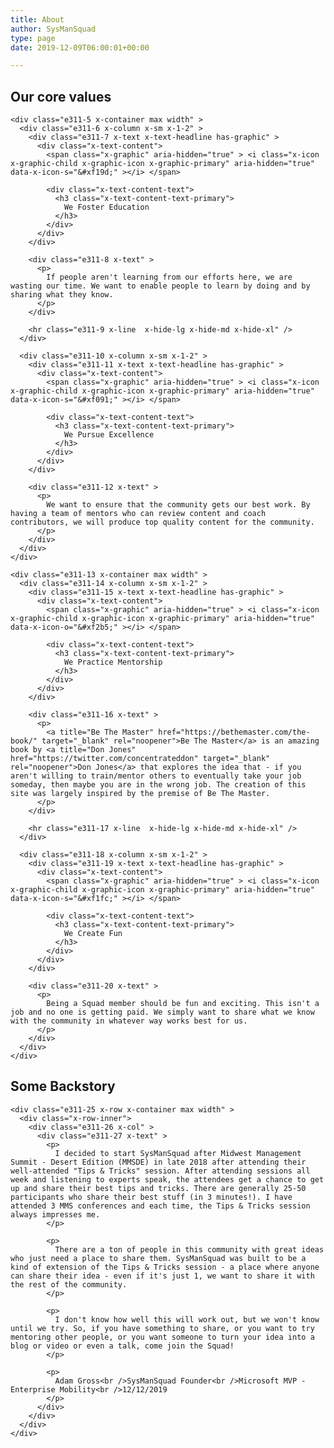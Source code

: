 ```yaml
---
title: About
author: SysManSquad
type: page
date: 2019-12-09T06:00:01+00:00

---
```

<div id="cs-content" class="cs-content"  >
  <div class="e311-1 x-section" >
    <div class="e311-2 x-container max width" >
      <div class="e311-3 x-column x-sm x-1-1" >
        <div class="e311-4 x-text x-text-headline" >
          <div class="x-text-content">
            <div class="x-text-content-text">
              <h2 class="x-text-content-text-primary">
                Our core values
              </h2>
            </div>
          </div>
        </div>
      </div>
    </div>
    
    <div class="e311-5 x-container max width" >
      <div class="e311-6 x-column x-sm x-1-2" >
        <div class="e311-7 x-text x-text-headline has-graphic" >
          <div class="x-text-content">
            <span class="x-graphic" aria-hidden="true" > <i class="x-icon x-graphic-child x-graphic-icon x-graphic-primary" aria-hidden="true" data-x-icon-s="&#xf19d;" ></i> </span> 
            
            <div class="x-text-content-text">
              <h3 class="x-text-content-text-primary">
                We Foster Education
              </h3>
            </div>
          </div>
        </div>
        
        <div class="e311-8 x-text" >
          <p>
            If people aren't learning from our efforts here, we are wasting our time. We want to enable people to learn by doing and by sharing what they know.
          </p>
        </div>
        
        <hr class="e311-9 x-line  x-hide-lg x-hide-md x-hide-xl" />
      </div>
      
      <div class="e311-10 x-column x-sm x-1-2" >
        <div class="e311-11 x-text x-text-headline has-graphic" >
          <div class="x-text-content">
            <span class="x-graphic" aria-hidden="true" > <i class="x-icon x-graphic-child x-graphic-icon x-graphic-primary" aria-hidden="true" data-x-icon-s="&#xf091;" ></i> </span> 
            
            <div class="x-text-content-text">
              <h3 class="x-text-content-text-primary">
                We Pursue Excellence
              </h3>
            </div>
          </div>
        </div>
        
        <div class="e311-12 x-text" >
          <p>
            We want to ensure that the community gets our best work. By having a team of mentors who can review content and coach contributors, we will produce top quality content for the community.
          </p>
        </div>
      </div>
    </div>
    
    <div class="e311-13 x-container max width" >
      <div class="e311-14 x-column x-sm x-1-2" >
        <div class="e311-15 x-text x-text-headline has-graphic" >
          <div class="x-text-content">
            <span class="x-graphic" aria-hidden="true" > <i class="x-icon x-graphic-child x-graphic-icon x-graphic-primary" aria-hidden="true" data-x-icon-o="&#xf2b5;" ></i> </span> 
            
            <div class="x-text-content-text">
              <h3 class="x-text-content-text-primary">
                We Practice Mentorship
              </h3>
            </div>
          </div>
        </div>
        
        <div class="e311-16 x-text" >
          <p>
            <a title="Be The Master" href="https://bethemaster.com/the-book/" target="_blank" rel="noopener">Be The Master</a> is an amazing book by <a title="Don Jones" href="https://twitter.com/concentrateddon" target="_blank" rel="noopener">Don Jones</a> that explores the idea that - if you aren't willing to train/mentor others to eventually take your job someday, then maybe you are in the wrong job. The creation of this site was largely inspired by the premise of Be The Master.
          </p>
        </div>
        
        <hr class="e311-17 x-line  x-hide-lg x-hide-md x-hide-xl" />
      </div>
      
      <div class="e311-18 x-column x-sm x-1-2" >
        <div class="e311-19 x-text x-text-headline has-graphic" >
          <div class="x-text-content">
            <span class="x-graphic" aria-hidden="true" > <i class="x-icon x-graphic-child x-graphic-icon x-graphic-primary" aria-hidden="true" data-x-icon-s="&#xf1fc;" ></i> </span> 
            
            <div class="x-text-content-text">
              <h3 class="x-text-content-text-primary">
                We Create Fun
              </h3>
            </div>
          </div>
        </div>
        
        <div class="e311-20 x-text" >
          <p>
            Being a Squad member should be fun and exciting. This isn't a job and no one is getting paid. We simply want to share what we know with the community in whatever way works best for us.
          </p>
        </div>
      </div>
    </div>
  </div>
  
  <div class="e311-21 x-section" >
    <div class="e311-22 x-container max width" >
      <div class="e311-23 x-column x-sm x-1-1" >
        <div class="e311-24 x-text x-text-headline" >
          <div class="x-text-content">
            <div class="x-text-content-text">
              <h2 class="x-text-content-text-primary">
                Some Backstory
              </h2>
            </div>
          </div>
        </div>
      </div>
    </div>
    
    <div class="e311-25 x-row x-container max width" >
      <div class="x-row-inner">
        <div class="e311-26 x-col" >
          <div class="e311-27 x-text" >
            <p>
              I decided to start SysManSquad after Midwest Management Summit - Desert Edition (MMSDE) in late 2018 after attending their well-attended "Tips & Tricks" session. After attending sessions all week and listening to experts speak, the attendees get a chance to get up and share their best tips and tricks. There are generally 25-50 participants who share their best stuff (in 3 minutes!). I have attended 3 MMS conferences and each time, the Tips & Tricks session always impresses me.
            </p>
            
            <p>
              There are a ton of people in this community with great ideas who just need a place to share them. SysManSquad was built to be a kind of extension of the Tips & Tricks session - a place where anyone can share their idea - even if it's just 1, we want to share it with the rest of the community.
            </p>
            
            <p>
              I don't know how well this will work out, but we won't know until we try. So, if you have something to share, or you want to try mentoring other people, or you want someone to turn your idea into a blog or video or even a talk, come join the Squad!
            </p>
            
            <p>
              Adam Gross<br />SysManSquad Founder<br />Microsoft MVP - Enterprise Mobility<br />12/12/2019
            </p>
          </div>
        </div>
      </div>
    </div>
  </div>
</div>